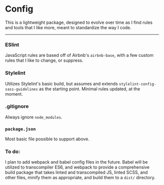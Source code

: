 # Config

This is a lightweight package, designed to evolve over time as I find rules and tools that I like more, meant to standardize the way I code.

---

### ESlint

JavaScript rules are based off of Airbnb's `airbnb-base`, with a few custom rules that I like to change, or suppress.

### Stylelint

Utilizes Stylelint's basic build, but assumes and extends `stylelint-config-sass-guidelines` as the starting point. Minimal rules updated, at the moment.

### .gitignore

Always ignore `node_modules`.

### `package.json`

Most basic file possible to support above.


### To do:

I plan to add webpack and babel config files in the future. Babel will be utilized to transcompiler ES6, and webpack to provide a comprehensive build package that takes linted and transcompiled JS, linted SCSS, and other files, minify them as appropriate, and build them to a `dist/` directory.